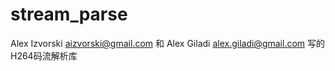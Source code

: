 # stream_parse

Alex Izvorski <aizvorski@gmail.com> 和 Alex Giladi <alex.giladi@gmail.com> 写的H264码流解析库
